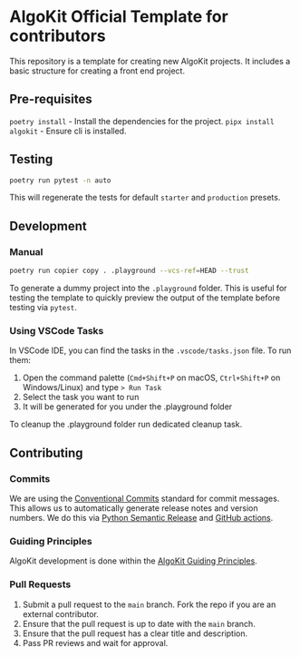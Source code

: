 # AlgoKit Official Template for contributors

This repository is a template for creating new AlgoKit projects. It includes a basic structure for creating a front end project.

## Pre-requisites

`poetry install` - Install the dependencies for the project.
`pipx install algokit` - Ensure cli is installed.

## Testing

```bash
poetry run pytest -n auto
```

This will regenerate the tests for default `starter` and `production` presets.

## Development

### Manual

```bash
poetry run copier copy . .playground --vcs-ref=HEAD --trust
```

To generate a dummy project into the `.playground` folder. This is useful for testing the template to quickly preview the output of the template before testing via `pytest`.

### Using VSCode Tasks

In VSCode IDE, you can find the tasks in the `.vscode/tasks.json` file. To run them:

1. Open the command palette (`Cmd+Shift+P` on macOS, `Ctrl+Shift+P` on Windows/Linux) and type `> Run Task`
2. Select the task you want to run
3. It will be generated for you under the .playground folder

To cleanup the .playground folder run dedicated cleanup task.

## Contributing

### Commits

We are using the [Conventional Commits](https://www.conventionalcommits.org/en/v1.0.0/#summary) standard for commit messages. This allows us to automatically generate release notes and version numbers. We do this via [Python Semantic Release](https://python-semantic-release.readthedocs.io/en/latest/) and [GitHub actions](.github/workflows/cd.yaml).

### Guiding Principles

AlgoKit development is done within the [AlgoKit Guiding Principles](https://github.com/algorandfoundation/algokit-cli/blob/main/docs/algokit.md#guiding-principles).

### Pull Requests

1. Submit a pull request to the `main` branch. Fork the repo if you are an external contributor.
2. Ensure that the pull request is up to date with the `main` branch.
3. Ensure that the pull request has a clear title and description.
4. Pass PR reviews and wait for approval.
